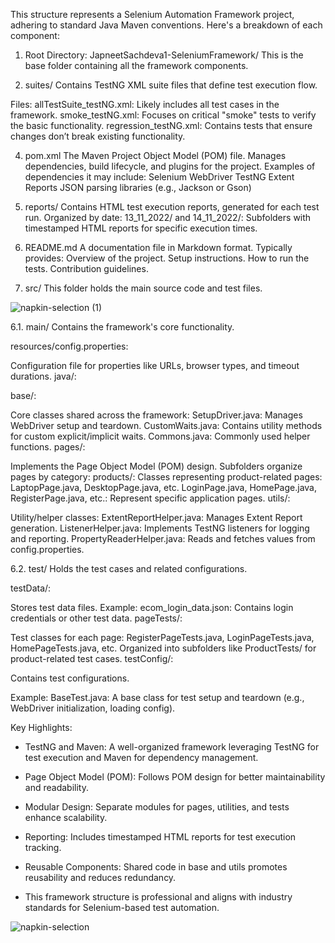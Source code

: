 This structure represents a Selenium Automation Framework project, adhering to standard Java Maven conventions. Here's a breakdown of each component:

1. Root Directory: JapneetSachdeva1-SeleniumFramework/
This is the base folder containing all the framework components.

2. suites/
Contains TestNG XML suite files that define test execution flow.

Files:
allTestSuite_testNG.xml: Likely includes all test cases in the framework.
smoke_testNG.xml: Focuses on critical "smoke" tests to verify the basic functionality.
regression_testNG.xml: Contains tests that ensure changes don’t break existing functionality.

4. pom.xml
The Maven Project Object Model (POM) file.
Manages dependencies, build lifecycle, and plugins for the project.
Examples of dependencies it may include:
Selenium WebDriver
TestNG
Extent Reports
JSON parsing libraries (e.g., Jackson or Gson)

6. reports/
Contains HTML test execution reports, generated for each test run.
Organized by date:
13_11_2022/ and 14_11_2022/: Subfolders with timestamped HTML reports for specific execution times.

8. README.md
A documentation file in Markdown format.
Typically provides:
Overview of the project.
Setup instructions.
How to run the tests.
Contribution guidelines.

10. src/
This folder holds the main source code and test files.

![napkin-selection (1)](https://github.com/user-attachments/assets/4bb6d5f8-e230-403a-bf54-cc7013ff37bd)


6.1. main/
Contains the framework's core functionality.

resources/config.properties:

Configuration file for properties like URLs, browser types, and timeout durations.
java/:

base/:

Core classes shared across the framework:
SetupDriver.java: Manages WebDriver setup and teardown.
CustomWaits.java: Contains utility methods for custom explicit/implicit waits.
Commons.java: Commonly used helper functions.
pages/:

Implements the Page Object Model (POM) design.
Subfolders organize pages by category:
products/: Classes representing product-related pages:
LaptopPage.java, DesktopPage.java, etc.
LoginPage.java, HomePage.java, RegisterPage.java, etc.: Represent specific application pages.
utils/:

Utility/helper classes:
ExtentReportHelper.java: Manages Extent Report generation.
ListenerHelper.java: Implements TestNG listeners for logging and reporting.
PropertyReaderHelper.java: Reads and fetches values from config.properties.

6.2. test/
Holds the test cases and related configurations.

testData/:

Stores test data files.
Example:
ecom_login_data.json: Contains login credentials or other test data.
pageTests/:

Test classes for each page:
RegisterPageTests.java, LoginPageTests.java, HomePageTests.java, etc.
Organized into subfolders like ProductTests/ for product-related test cases.
testConfig/:

Contains test configurations.

Example:
BaseTest.java: A base class for test setup and teardown (e.g., WebDriver initialization, loading config).

Key Highlights:

- TestNG and Maven: A well-organized framework leveraging TestNG for test execution and Maven for dependency management.

- Page Object Model (POM): Follows POM design for better maintainability and readability.

- Modular Design: Separate modules for pages, utilities, and tests enhance scalability.

- Reporting: Includes timestamped HTML reports for test execution tracking.

- Reusable Components: Shared code in base and utils promotes reusability and reduces redundancy.

- This framework structure is professional and aligns with industry standards for Selenium-based test automation.

![napkin-selection](https://github.com/user-attachments/assets/6afe8e4f-45be-4b49-8810-5f0248e71494)

